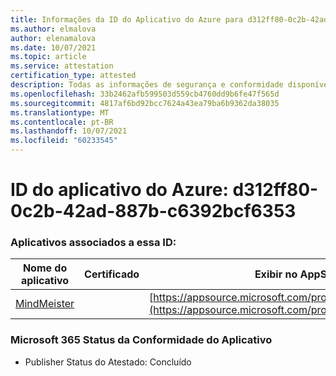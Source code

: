 ```yaml
---
title: Informações da ID do Aplicativo do Azure para d312ff80-0c2b-42ad-887b-c6392bcf6353
ms.author: elmalova
author: elenamalova
ms.date: 10/07/2021
ms.topic: article
ms.service: attestation
certification_type: attested
description: Todas as informações de segurança e conformidade disponíveis para d312ff80-0c2b-42ad-887b-c6392bcf6353.
ms.openlocfilehash: 33b2462afb599503d559cb4760dd9b6fe47f565d
ms.sourcegitcommit: 4817af6bd92bcc7624a43ea79ba6b9362da38035
ms.translationtype: MT
ms.contentlocale: pt-BR
ms.lasthandoff: 10/07/2021
ms.locfileid: "60233545"
---
```

# <a name="azure-app-id-d312ff80-0c2b-42ad-887b-c6392bcf6353"></a>ID do aplicativo do Azure: d312ff80-0c2b-42ad-887b-c6392bcf6353


### <a name="apps-associated-with-this-id"></a>Aplicativos associados a essa ID:
| **Nome do aplicativo** | **Certificado** | **Exibir no AppSource** |
|--------------|---------------|-----------------------|
| [MindMeister](https://docs.microsoft.com/microsoft-365-app-certification/forward/WA104381116) |  | [https://appsource.microsoft.com/product/office/WA104381116](https://appsource.microsoft.com/product/office/WA104381116) |

### <a name="microsoft-365-app-compliance-status"></a>Microsoft 365 Status da Conformidade do Aplicativo
- Publisher Status do Atestado: Concluído
